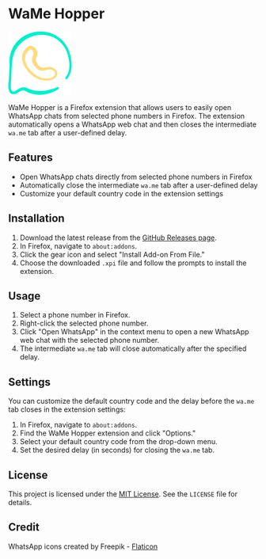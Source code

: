 # WaMe Hopper

![WaMe Hopper Logo](icons/icon128.png)

WaMe Hopper is a Firefox extension that allows users to easily open WhatsApp chats from selected phone numbers in Firefox. The extension automatically opens a WhatsApp web chat and then closes the intermediate `wa.me` tab after a user-defined delay.

## Features

- Open WhatsApp chats directly from selected phone numbers in Firefox
- Automatically close the intermediate `wa.me` tab after a user-defined delay
- Customize your default country code in the extension settings

## Installation

1. Download the latest release from the [GitHub Releases page](https://github.com/Beinish/wame-hopper/releases).
2. In Firefox, navigate to `about:addons`.
3. Click the gear icon and select "Install Add-on From File."
4. Choose the downloaded `.xpi` file and follow the prompts to install the extension.

## Usage

1. Select a phone number in Firefox.
2. Right-click the selected phone number.
3. Click "Open WhatsApp" in the context menu to open a new WhatsApp web chat with the selected phone number.
4. The intermediate `wa.me` tab will close automatically after the specified delay.

## Settings

You can customize the default country code and the delay before the `wa.me` tab closes in the extension settings:

1. In Firefox, navigate to `about:addons`.
2. Find the WaMe Hopper extension and click "Options."
3. Select your default country code from the drop-down menu.
4. Set the desired delay (in seconds) for closing the `wa.me` tab.

## License

This project is licensed under the [MIT License](LICENSE). See the `LICENSE` file for details.

## Credit

WhatsApp icons created by Freepik - [Flaticon](https://www.flaticon.com/free-icons/whatsap)